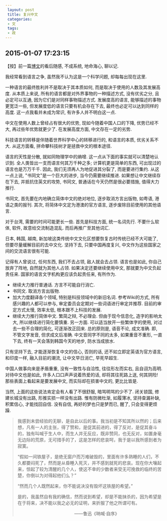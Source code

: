 ```yaml
---
 layout: post
 title: 复兴中文
 categories:
 - 文
 tags:
 - 政
---
```


## 2015-01-07 17:23:15

【按】前一篇[博文](http://jerkwin.github.io/2015/01/07/【转】关于科技中文的讨论)的看后随感, 不成系统, 地命海心, 聊以记.

我经常看到语言之争, 虽然我不认为这是一个科学问题, 却每每出现在这里.

一种语言的最终胜利并不是取决于其本质如何, 而是取决于使用的人数及其发展高度.
从本质上来说, 所有的语言都是对外界事物的一种描述方式, 没有优劣之分, 且必定可以互通,
因为它们是对同样事物描述方式. 发展度高的语言, 能够描述的事物更宽泛一些, 
但发展度低的语言只要有机会存在下去, 最终也必定可以达到同样的高度.
这一点我看并未成为常识, 有许多人并不明白这一点.

中文在使用人数上曾经占有很大的优势, 现如今随着中国人口的下降, 
优势已经不大, 再过些年优势就更少了. 在发展高度方面, 中文存在一定的劣势.

科技语言的转移是伴随着世界科学中心的转移进行的, 和语言的本质, 优劣关系不大.
从这方面看, 拼命攀科技树才是拯救中文的根本途径.

语言的天性是分散, 就如同物理学中的熵增. 这一点从下面的事实就可以清楚地认识到.
全人类皆出一支而语言何其万千种之多; 计算机更是简单的东西, 可出现过的语言也是万万千千.
因此, 我们无须再人为地促进其分裂了, 而是要进行集约.
从这一点上说, "书同文"是一个巨大的进步, 当今仍需要继续推进.
如果想让中文继续存在下去, 并抵抗住英文的攻势, 书同文, 普通话在今天仍然是很必要措施, 值得大力推行.

书同文, 首先要在内地确立简体中文的绝对地位, 逐步取消方言出版物, 如粤语, 港语之类的报刊. 
其次, 将简体中文定为港澳的官方语言, 逐步废除目前使用的其他语言.

对于台湾, 需要的时间可能更长一些. 首先是科技方面, 统一名词先行. 不要什么软体, 软件, 故意给交流制造混乱.
而后再推广至其他词汇.

日本, 韩国, 越南, 新加坡这类传统中文文化区想要恢复古时传统已经不大可能了, 但要尽量缓解目前的去中文化.
坚持下去, 只要中国再度复兴, 中文作为这些国家之间的交流语言很有可能.

记得有人曾说过, 任何东西, 我们不去占领, 敌人就会去占领.
语言也是如此, 你自己放弃了阵地, 自然就为其他人占领.
如果决定还要继续使用中文, 那就要为中文负起责任来.
国家的语言文字机构更应该负起责任来, 有所作为.

- 继续大力推行普通话. 方言不可能自行消亡.
- 书同文. 取消方言出版物.
- 加大力度翻译各个领域, 特别是科技领域中的新旧名词. 参考Wiki的方式, 所有感兴趣的人都可以参与, 
审定委员会定期对一些词语进行审定并推荐. 目前的审定方式太慢, 效率太低, 根本跟不上科技的发展. 
- 继续大力推行简体中文. 繁简之辩, 不必理会. 但由于现今信息化, 造字的影响太大, 所以继续进行简化要慎重.
另一方面. 可以适当放开一些繁体字的使用, 对过去一些不合理的简化, 可逐渐改正回来. 
总的原则是, 语音不论, 成文准确. 即, 不管文字发音, 但求成文后准确. 
中文音同字不同的太多, 如果重音不重形, 一直下去, 终有一天会落到韩国今天的地步, 防水当成放水.

只有坚持下去, 才能逐渐恢复中文的信心, 否则的话, 还不如立即定英语为官方语言, 和印度一样, 融入目前的潮流, 让中文早日消亡, 早死早超生.

中国人做事向来是矛盾重重, 没有一致性与自洽性, 往往形左而实右, 且自诩为高明.
对待中文也是如此, 许多人口口声声说着热爱的话, 却将其往死路上送, 何其阴险!
那些表面上看起来是要发展中文, 而实际却在损害中文的, 更比比皆是.

当然, 上面的这些说法肯定会有人看了不很舒服, 暗骂明骂的少不了. 闭关锁国, 修建长城没有出路, 形推实损一样没有出路. 
惟有防微杜渐, 如履薄冰, 坚持查漏补缺, 积累信心, 才能找回自信. 没有自信, 再好的梦也只是梦而已, 醒了, 只会变得更烦躁.

>我感到未尝经验的无聊，是自此以后的事。我当初是不知其所以然的；后来想，凡有一人的主张，得了赞和，是促其前进的，得了反对，是促其奋斗的，独有叫喊于生人中，而生人并无反应，既非赞同，也无反对，如置身毫无边际的荒原，无可措手的了，这是怎样的悲哀呵，我于是以我所感到者为寂寞。
>
>“假如一间铁屋子，是绝无窗户而万难破毁的，里面有许多熟睡的人们，不久都要闷死了，然而是从昏睡入死灭，并不感到就死的悲哀。现在你大嚷起来，惊起了较为清醒的几个人，使这不幸的少数者来受无可挽救的临终的苦楚，你倒以为对得起他们么？”
>
>“然而几个人既然起来，你不能说决没有毁坏这铁屋的希望。”
>
>是的，我虽然自有我的确信，然而说到希望，却是不能抹杀的，因为希望是在于将来，决不能以我之必无的证明，来折服了他之所谓可有。
>
>　　　　　　　　　　　　　——鲁迅《呐喊·自序》



